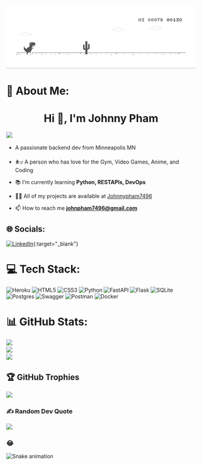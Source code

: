 
![image](https://github.com/Johnnypham7496/Dino/blob/main/dino.gif)
<p>

# 💫 About Me:
<h1 align="center">Hi 👋, I'm Johnny Pham </h1>

[![](https://visitcount.itsvg.in/api?id=Johnnypham7496&icon=0&color=0)](https://visitcount.itsvg.in)

- A passionate backend dev from Minneapolis MN

- ⛹️‍♂️ A person who has love for the Gym, Video Games, Anime, and Coding

- 📚 I’m currently learning **Python, RESTAPIs, DevOps**

- 👨‍💻 All of my projects are available at [Johnnypham7496](https://github.com/Johnnypham7496)

- 📫 How to reach me **johnpham7496@gmail.com**
</h3>



## 🌐 Socials:
[![LinkedIn](https://img.shields.io/badge/LinkedIn-%230077B5.svg?logo=linkedin&logoColor=white)](https://linkedin.com/in/johnnytranpham/){:target="_blank"}

# 💻 Tech Stack:
![Heroku](https://img.shields.io/badge/heroku-%23430098.svg?style=for-the-badge&logo=heroku&logoColor=white) ![HTML5](https://img.shields.io/badge/html5-%23E34F26.svg?style=for-the-badge&logo=html5&logoColor=white) ![CSS3](https://img.shields.io/badge/css3-%231572B6.svg?style=for-the-badge&logo=css3&logoColor=white) ![Python](https://img.shields.io/badge/python-3670A0?style=for-the-badge&logo=python&logoColor=ffdd54) ![FastAPI](https://img.shields.io/badge/FastAPI-005571?style=for-the-badge&logo=fastapi) ![Flask](https://img.shields.io/badge/flask-%23000.svg?style=for-the-badge&logo=flask&logoColor=white) ![SQLite](https://img.shields.io/badge/sqlite-%2307405e.svg?style=for-the-badge&logo=sqlite&logoColor=white) ![Postgres](https://img.shields.io/badge/postgres-%23316192.svg?style=for-the-badge&logo=postgresql&logoColor=white) ![Swagger](https://img.shields.io/badge/-Swagger-%23Clojure?style=for-the-badge&logo=swagger&logoColor=white) ![Postman](https://img.shields.io/badge/Postman-FF6C37?style=for-the-badge&logo=postman&logoColor=white) ![Docker](https://img.shields.io/badge/docker-%230db7ed.svg?style=for-the-badge&logo=docker&logoColor=white)
# 📊 GitHub Stats:
![](https://github-readme-stats.vercel.app/api?username=Johnnypham7496&theme=dark&hide_border=false&include_all_commits=true&count_private=false)<br/>
![](https://github-readme-streak-stats.herokuapp.com/?user=Johnnypham7496&theme=dark&hide_border=false)<br/>
![](https://github-readme-stats.vercel.app/api/top-langs/?username=Johnnypham7496&theme=dark&hide_border=false&include_all_commits=true&count_private=false&layout=compact)

## 🏆 GitHub Trophies
![](https://github-profile-trophy.vercel.app/?username=Johnnypham7496&theme=tokyonight&no-frame=false&no-bg=false&margin-w=4)

### ✍️ Random Dev Quote
![](https://quotes-github-readme.vercel.app/api?type=horizontal&theme=radical)

### 😂 

<img src="https://raw.githubusercontent.com/Johnnypham7496/Johnnypham7496/output/snake.svg" alt="Snake animation" />


<!-- Proudly created with GPRM ( https://gprm.itsvg.in ) GitHub Profile README Generator ( https://rahuldkjain.github.io/gh-profile-readme-generator/ )
profile readme generator (https://profile-readme-generator.com/) -->
</p>